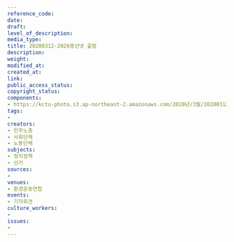 ```yaml
---
reference_code: 
date: 
draft: 
level_of_description: 
media_type: 
title: 20200312-2020총선넷 출범
description: 
weight: 
modified_at: 
created_at: 
link: 
public_access_status: 
copyright_status: 
components:
- https://kctu-photo.s3.ap-northeast-2.amazonaws.com/2020년/3월/20200312-2020총선넷+출범/E5D_0470.jpg
tags:
- 
creators:
- 민주노총
- 사회단체
- 노동단체
subjects:
- 정치정책
- 선거
sources:
- 
venues:
- 환경운동연합
events:
- 기자회견
culture_workers:
- 
issues:
- 
---
```

